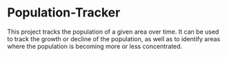 # Population-Tracker
This project tracks the population of a given area over time. It can be used to track the growth or decline of the population, as well as to identify areas where the population is becoming more or less concentrated.
